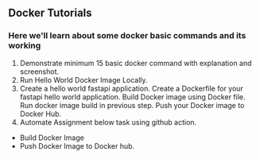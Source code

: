 ## Docker Tutorials
### Here we'll learn about some docker basic commands and its working

1. Demonstrate minimum 15 basic docker command with explanation and screenshot.
2. Run Hello World Docker Image Locally.
3. Create a hello world fastapi application. Create a Dockerfile for your fastapi hello world application. Build Docker image using Docker file. Run docker image build in previous step. Push your Docker image to Docker Hub.
4. Automate Assignment below task using github action.
- Build Docker Image
- Push Docker Image to Docker hub.